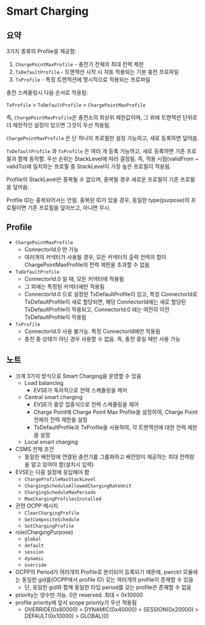 # Smart Charging

## 요약

3가지 종류의 Profile을 제공함:

1. `ChargePointMaxProfile` - 충전기 전체의 최대 전력 제한
2. `TxDefaultProfile` -  트랜잭션 시작 시 자동 적용되는 기본 충전 프로파일
3. `TxProfile` - 특정 트랜잭션에 명시적으로 적용되는 프로파일

충전 스케줄링시 다음 순서로 적용됨:

`TxProfile` > `TxDefaultProfile` > `ChargePointMaxProfile`

즉, `ChargePointMaxProfile`은 충전소의 최상위 제한값이며, 그 위에 트랜잭션
단위로 더 제한적인 설정이 있으면 그것이 우선 적용됨.

`ChargePointMaxProfile` 은 단 하나의 프로필만 설정 가능하고, 새로 등록하면 덮어씀.

`TxDefaultProfile` 과 `TxProfile` 은 여러 개 등록 가능하고, 새로 등록하면 기존
프로필과 함께 동작함. 우선 순위는 StackLevel에 따라 결정됨. 즉,
적용 시점(validFrom ~ validTo)에 일치하는 프로필 중 StackLevel이 가장 높은 프로필이 적용됨.

Profile의 StackLevel은 중복될 수 없으며, 중복될 경우 새로운 프로필이 기존 프로필을 덮어씀.

Profile ID는 중복되어서는 안됨. 중복된 ID가 있을 경우, 동일한 type(purpose)의 프로필이면 기존 프로필을 덮어쓰고, 아니면 무시.

## Profile
- `ChargePointMaxProfile`
  - ConnectorId.0 만 가능
  - 여러개의 커넥터가 사용될 경우, 모든 커넥터의 출력 전력의 합이 ChargePointMaxProfile의 전력 제한을 초과할 수 없음
- `TxDefaultProfile`
  - ConnectorId.0 일 때, 모든 커넥터에 적용됨
  - 그 외에는 특정된 커넥터에만 적용됨
  - ConnectorId.0 으로 설정된 TxDefaultProfile이 있고, 특정 ConnectorId로 TxDefaultProfile이 새로 할당되면, 해당 ConnectorId에는 새로 할당된 TxDefaultProfile이 적용되고, ConnectorId.0 에는 여전히 이전 TxDefaultProfile이 적용됨
- `TxProfile`
  - ConnectorId.0 사용 불가능. 특정 ConnectorId에만 적용됨
  - 충전 중 상태가 아닌 경우 사용할 수 없음. 즉, 충전 중일 때만 사용 가능

## 노트
- 크게 3가지 방식으로 Smart Charging을 운영할 수 있음
  - Load balancing
    - EVSE가 독자적으로 전력 스케쥴링을 제어
  - Central smart charging
    - EVSE가 중앙 집중식으로 전력 스케쥴링을 제어
    - Charge Point에 Charge Point Max Profile을 설정하여, Charge Point 전체의 전력 제한을 설정
    - TxDefaultProfile과 TxProfile을 사용하여, 각 트랜잭션에 대한 전력 제한을 설정
  - Local smart charging
- CSMS 전제 조건
  - 동일한 배전망에 연결된 충전기를 그룹화하고 배전망이 제공하는 최대 전력량을 알고 있어야 함(설치시 입력)
- EVSE는 다음 설정에 응답해야 함
  - `ChargeProfileMaxStackLevel`
  - `ChargingScheduleAllowedChargingRateUnit`
  - `ChargingScheduleMaxPeriods`
  - `MaxChargingProfilesInstalled`
- 관련 OCPP 메시지
  - `ClearChargingProfile`
  - `GetCompositeSchedule`
  - `SetChargingProfile`
- role(ChargingPurpose)
  - `global`
  - `default`
  - `session`
  - `dynamic`
  - `override`
- OCPP의 Period가 여러개의 Profile로 분리되어 등록되기 때문에, pwrctrl 모듈에는 동일한 gid를(OCPP에서 profile ID) 갖는 여러개의 profile이 존재할 수 있음
  - 단, 동일한 gid와 함께 동일한 타임 period를 갖는 profile은 존재할 수 없음
- priority는 양수만 가능. 0은 reserved. 최대 < 0x10000
- profile priority에 앞서 scope priority가 우선 적용됨
  - OVERRIDE(0x80000) > DYNAMIC(0x40000) > SESSION(0x20000) > DEFAULT(0x10000) > GLOBAL(0)
